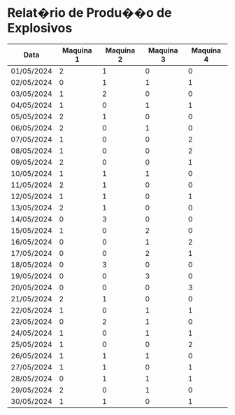 # Relat�rio de Produ��o de Explosivos

| Data       | Maquina 1 | Maquina 2 | Maquina 3 | Maquina 4 |
|------------|-----------|-----------|-----------|-----------|
| 01/05/2024 |         2 |         1 |         0 |         0 |
| 02/05/2024 |         0 |         1 |         1 |         1 |
| 03/05/2024 |         1 |         2 |         0 |         0 |
| 04/05/2024 |         1 |         0 |         1 |         1 |
| 05/05/2024 |         2 |         1 |         0 |         0 |
| 06/05/2024 |         2 |         0 |         1 |         0 |
| 07/05/2024 |         1 |         0 |         0 |         2 |
| 08/05/2024 |         1 |         0 |         0 |         2 |
| 09/05/2024 |         2 |         0 |         0 |         1 |
| 10/05/2024 |         1 |         1 |         1 |         0 |
| 11/05/2024 |         2 |         1 |         0 |         0 |
| 12/05/2024 |         1 |         1 |         0 |         1 |
| 13/05/2024 |         2 |         1 |         0 |         0 |
| 14/05/2024 |         0 |         3 |         0 |         0 |
| 15/05/2024 |         1 |         0 |         2 |         0 |
| 16/05/2024 |         0 |         0 |         1 |         2 |
| 17/05/2024 |         0 |         0 |         2 |         1 |
| 18/05/2024 |         0 |         3 |         0 |         0 |
| 19/05/2024 |         0 |         0 |         3 |         0 |
| 20/05/2024 |         0 |         0 |         0 |         3 |
| 21/05/2024 |         2 |         1 |         0 |         0 |
| 22/05/2024 |         1 |         0 |         1 |         1 |
| 23/05/2024 |         0 |         2 |         1 |         0 |
| 24/05/2024 |         1 |         0 |         1 |         1 |
| 25/05/2024 |         1 |         0 |         0 |         2 |
| 26/05/2024 |         1 |         1 |         1 |         0 |
| 27/05/2024 |         1 |         1 |         0 |         1 |
| 28/05/2024 |         0 |         1 |         1 |         1 |
| 29/05/2024 |         2 |         0 |         1 |         0 |
| 30/05/2024 |         1 |         1 |         0 |         1 |
